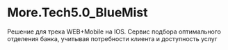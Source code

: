 # More.Tech5.0_BlueMist
Решение для трека WEB+Mobile на IOS. Сервис подбора оптимального отделения банка, учитывая потребности клиента и доступность услуг
